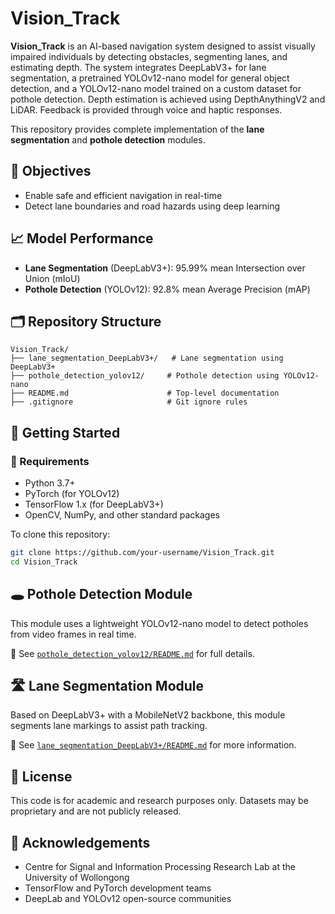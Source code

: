 # Vision_Track

**Vision_Track** is an AI-based navigation system designed to assist visually impaired individuals by detecting obstacles, segmenting lanes, and estimating depth. The system integrates DeepLabV3+ for lane segmentation, a pretrained YOLOv12-nano model for general object detection, and a YOLOv12-nano model trained on a custom dataset for pothole detection. Depth estimation is achieved using DepthAnythingV2 and LiDAR. Feedback is provided through voice and haptic responses.

This repository provides complete implementation of the **lane segmentation** and **pothole detection** modules.

## 🎯 Objectives

- Enable safe and efficient navigation in real-time  
- Detect lane boundaries and road hazards using deep learning  

## 📈 Model Performance

- **Lane Segmentation** (DeepLabV3+): 95.99% mean Intersection over Union (mIoU)  
- **Pothole Detection** (YOLOv12): 92.8% mean Average Precision (mAP)  

## 🗂️ Repository Structure

```
Vision_Track/
├── lane_segmentation_DeepLabV3+/   # Lane segmentation using DeepLabV3+
├── pothole_detection_yolov12/     # Pothole detection using YOLOv12-nano
├── README.md                      # Top-level documentation
├── .gitignore                     # Git ignore rules
```

## 🚀 Getting Started

### 🧰 Requirements

- Python 3.7+  
- PyTorch (for YOLOv12)  
- TensorFlow 1.x (for DeepLabV3+)  
- OpenCV, NumPy, and other standard packages  

To clone this repository:

```bash
git clone https://github.com/your-username/Vision_Track.git
cd Vision_Track
```

## 🕳️ Pothole Detection Module

This module uses a lightweight YOLOv12-nano model to detect potholes from video frames in real time.

📄 See [`pothole_detection_yolov12/README.md`](pothole_detection_yolov12/README.md) for full details.

## 🛣️ Lane Segmentation Module

Based on DeepLabV3+ with a MobileNetV2 backbone, this module segments lane markings to assist path tracking.

📄 See [`lane_segmentation_DeepLabV3+/README.md`](lane_segmentation_DeepLabV3+/README.md) for more information. 

## 📝 License

This code is for academic and research purposes only. Datasets may be proprietary and are not publicly released.

## 🙋 Acknowledgements

- Centre for Signal and Information Processing Research Lab at the University of Wollongong  
- TensorFlow and PyTorch development teams  
- DeepLab and YOLOv12 open-source communities  
